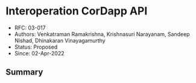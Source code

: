<!--
 Copyright IBM Corp. All Rights Reserved.

 SPDX-License-Identifier: CC-BY-4.0
 -->
# Interoperation CorDapp API

- RFC: 03-017
- Authors: Venkatraman Ramakrishna, Krishnasuri Narayanam, Sandeep Nishad, Dhinakaran Vinayagamurthy
- Status: Proposed
- Since: 02-Apr-2022

## Summary

